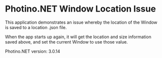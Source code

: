 # Photino.NET Window Location Issue

This application demonstrates an issue whereby the location of the Window is saved to a location .json file.

When the app starts up again, it will get the location and size information saved above, and set the current Window to use those value.

Photino.NET version: 3.0.14

